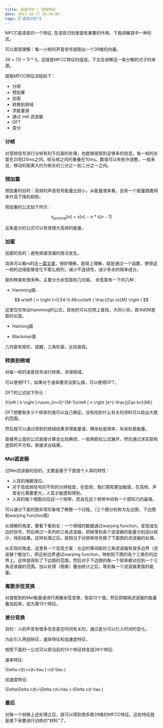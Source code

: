 ```yaml
---
title: 语音识别 | 提取特征
date: 2017-10-17 20:59:00
tags: ["语音识别"]
---
```

MFCC是语音的一个特征, 在语音识别里面有重要的作用。下面讲解其中一种形式。

可以直观理解：每一小帧的声音信号提取出一个39维的向量。

39 = (12 + 1) * 3。这就是MFCC特征的组成，下文会讲解这一条分解的式子的来源。

提取MFCC特征流程如下：
* 分帧
* 预加重
* 加窗
* 转换到频域
* 求能量谱
* 通过 mel 滤波器
* DFT
* 差分

### 分帧
对音频信号进行分帧有利于后面的处理，也能够提取到足够多的信息。每一帧的长度在20到20ms之间。帧与帧之间的重叠在10ms。数值可以有些许调整，一般来说，移动的距离大约为帧长的三分之一到二分之一之间。

### 预加重
预加重的目的：高频的声音信号能量比较小，从能量谱来看，会有一个能量随着频率升高下降的趋势。

预加重的公式如下所示：

$$ s_{preemp}\left[n \right]=s\left[n \right]-\alpha *s\left[n-1 \right] $$

这条差分的公式可以有效增大高频的能量。

### 加窗
加窗的目的：避免频谱泄漏的情况发生。

具体可以看ni的这[一篇文章](http://www.ni.com/white-paper/4844/zhs/#toc2)，很好理解。直观上理解，就是通过一个函数，使得这一帧的边缘能够变化不那么剧烈，减小不连续性，减少多余的频率成分。

窗的种类有很多种。主要分为余弦窗和几何窗。
余弦窗有一下的几种：
* Hamming窗:

$$ w\left [ n \right ]=0.54-0.46cos\left ( \frac{2\pi n}{M} \right ) $$

这里仅仅举出Hamming的公式，其他的可以在网上查找，大同小异。其中的M是窗的长度。

* Hanning窗

* Blackman窗

几何窗有矩形，提醒，三角形窗，比较直观。

### 转换到频域
对每一帧的语音信号进行转换，求得频域。

可以使用FFT，如果对于速率要求没那么搞，可以使用DFT。

DFT的公式如下所示：

X\left [ k \right ]=\sum_{n=0}^{M-1}x\left [ n \right ]e^{-\frac{j2\pi kn}{M}}

DFT想要取多少个频率的值可以自己确定。没有找到什么有关的资料可以给出大致的范围。

然后就可以通过得到的频域结果求得能量谱。横坐标是频率，纵坐标是能量。

直接用上面的公式直接计算会比较麻烦，一般用欧拉公式展开，然后通过求实部和虚部的平方和，直接求出结果。

### Mel滤波器

过Mel滤波器的目的，主要是基于下面借个人耳的特性：
* 人耳的掩蔽效应。
* 对于高低频信号的不同的分辨程度，在低频，我们感知更加敏感，在高频，声音变化需要更大，人耳才能感知得到。
* 人耳的每个细胞对应这一个频带，而且在这个频带中间有一个感知力的最值。

可以通过下面的图非常形象地了解整一个过程。（三个图分别称为左边图，下边图和warping function图）



从理解的角度，要看下看到左：一个频域的数据通过warping function，变型成左边的信号，然后再过一系列的三角滤波器，把掉落到各个滤波器的能量分别加以统计，得到结果。这样处理之后，就相当于对频率信号做了下面图的滤波器的处理。

从实现的角度，这里有一个实现方案：左边的等间距的三角滤波器有很多边界（滤波器个数加1），把这些边界通过warping function，映射到下图的各个三角形的边界上。这样就得到了下边图的范围。然后对于下边图的每一个频率都对应到一个三角滤波器的范围。加以处理（相乘）叠加统计之后，等到每一个滤波器里面的能量。

### 离散余弦变换
对提取到的Mel能量谱进行离散余弦变换，取前12个值。然后把每隔滤波器的能量叠加起来，成为第13个特征。

### 差分变换
目的：人的声音有很多信息是在时间有关的，通过差分可以引入时间的变化。

为此引入两组特征，速率特征和加速度特征，

按照下面的一公式可以把当前的13个特征转变成39个特征:

速率特征:

\Delta c(t)=c(t+\tau )-c(t-\tau )

加速度特征:

\Delta\Delta c(t)=\Delta c(t+\tau )-\Delta c(t-\tau )

### 最后
对每一个帧做上述处理之后，就可以得到很多歌39维的MFCC特征。这些特征就是接下来要进行训练的“材料”了。

